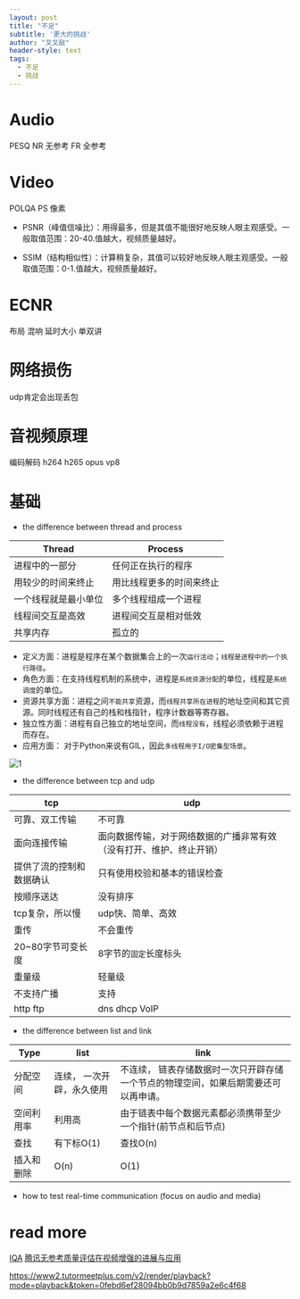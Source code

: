 ```yaml
---
layout: post
title: "不足"
subtitle: '更大的挑战'
author: "叉叉敌"
header-style: text
tags:
  - 不足
  - 挑战
---
```


# Audio
PESQ
NR 无参考
FR 全参考

# Video
POLQA PS 像素
- PSNR（峰值信噪比）：用得最多，但是其值不能很好地反映人眼主观感受。一般取值范围：20-40.值越大，视频质量越好。

- SSIM（结构相似性）：计算稍复杂，其值可以较好地反映人眼主观感受。一般取值范围：0-1.值越大，视频质量越好。

# ECNR
布局 混响
延时大小
单双讲

# 网络损伤
udp肯定会出现丢包


# 音视频原理
编码解码
h264 h265 opus vp8

# 基础
- the difference between thread and process


|Thread|Process|
----|----
进程中的一部分| 任何正在执行的程序
用较少的时间来终止| 用比线程更多的时间来终止
一个线程就是最小单位| 多个线程组成一个进程
线程间交互是高效| 进程间交互是相对低效
共享内存| 孤立的

- 定义方面：进程是程序在某个数据集合上的一次`运行活动`；`线程是进程中的一个执行路径`。 
- 角色方面：在支持线程机制的系统中，进程是`系统资源分配`的单位，线程是`系统调度`的单位。 
- 资源共享方面：进程之间`不能共享`资源，而`线程共享所在进程`的地址空间和其它资源。同时线程还有自己的栈和栈指针，程序计数器等寄存器。 
- 独立性方面：进程有自己独立的地址空间，而`线程没有`，线程必须依赖于进程而存在。
- 应用方面： 对于Python来说有GIL，因此`多线程用于I/O密集型场景`。

![1](https://gitee.com/chasays/mdPic/raw/master/uPic/hGOYGB.jpg)

- the difference between tcp and udp

|tcp|udp|
----|----
可靠、双工传输| 不可靠
面向连接传输| 面向数据传输，对于网络数据的广播非常有效（没有打开、维护、终止开销）
提供了流的控制和数据确认| 只有使用校验和基本的错误检查
按顺序送达|没有排序
tcp复杂，所以慢|udp快、简单、高效
重传| 不会重传
20~80字节可变长度|8字节的`固定`长度标头
重量级| 轻量级
不支持广播| 支持
http ftp | dns dhcp VoIP





- the difference between list and link

Type|list|link|
----|----|----
分配空间| 连续， 一次开辟，永久使用| 不连续， 链表存储数据时一次只开辟存储一个节点的物理空间，如果后期需要还可以再申请。
空间利用率| 利用高| 由于链表中每个数据元素都必须携带至少一个指针(前节点和后节点)
查找| 有下标O(1)|查找O(n)
插入和删除| O(n)| O(1)




- how to test real-time communication (focus on audio and media)





  

# read more
[IQA](https://sse.tongji.edu.cn/linzhang/IQA/IQA.htm)
[腾讯无参考质量评估在视频增强的进展与应用](https://blog.csdn.net/vn9PLgZvnPs1522s82g/article/details/97992210)

https://www2.tutormeetplus.com/v2/render/playback?mode=playback&token=0febd6ef28094bb0b9d7859a2e6c4f68
